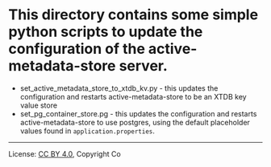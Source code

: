 <!-- SPDX-License-Identifier: CC-BY-4.0 -->
<!-- Copyright Contributors to the Egeria project. -->

# This directory contains some simple python scripts to update the configuration of the active-metadata-store server.

* set_active_metadata_store_to_xtdb_kv.py - this updates the configuration and restarts active-metadata-store to be an XTDB key value store
* set_pg_container_store.pg - this updates the configuration and restarts active-metadata-store to use postgres, using the default placeholder values found in `application.properties`.



----
License: [CC BY 4.0](https://creativecommons.org/licenses/by/4.0/),
Copyright Co